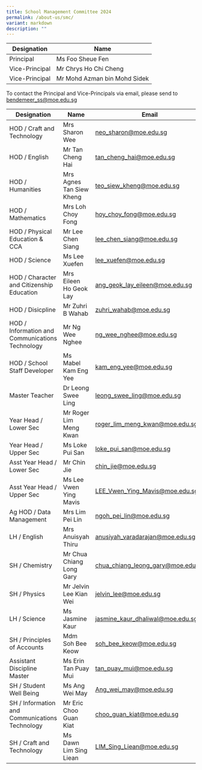 ```yaml
---
title: School Management Committee 2024
permalink: /about-us/smc/
variant: markdown
description: ""
---
```

|  Designation | Name| 
| -------- | -------- |
| Principal | Ms Foo Sheue Fen |
|Vice-Principal |Mr Chrys Ho Chi Cheng|
|Vice-Principal | Mr Mohd Azman bin Mohd Sidek   |

To contact the Principal and Vice-Principals via email, please send to bendemeer_ss@moe.edu.sg

|  Designation | Name| Email  |
| - | -| - |
| HOD / Craft and Technology  | Mrs Sharon Wee | neo_sharon@moe.edu.sg |
| HOD / English |Mr Tan Cheng Hai  | tan_cheng_hai@moe.edu.sg | 
| HOD / Humanities | Mrs Agnes Tan Siew Kheng | teo_siew_kheng@moe.edu.sg |
| HOD / Mathematics | Mrs Loh Choy Fong | hoy_choy_fong@moe.edu.sg |
| HOD / Physical Education & CCA| Mr Lee Chen Siang | lee_chen_siang@moe.edu.sg |
| HOD / Science  | Ms Lee Xuefen  | lee_xuefen@moe.edu.sg |
| HOD / Character and Citizenship Education | Mrs Eileen Ho Geok Lay | ang_geok_lay_eileen@moe.edu.sg |
| HOD / Disicpline | Mr Zuhri B Wahab |zuhri_wahab@moe.edu.sg |
| HOD / Information and Communications Technology | Mr Ng Wee Nghee | ng_wee_nghee@moe.edu.sg |
| HOD / School Staff Developer | Ms Mabel Kam Eng Yee | kam_eng_yee@moe.edu.sg |
| Master Teacher | Dr Leong Swee Ling | leong_swee_ling@moe.edu.sg |
| Year Head / Lower Sec  | Mr Roger Lim Meng Kwan | roger_lim_meng_kwan@moe.edu.sg |
| Year Head / Upper Sec | Ms Loke Pui San | loke_pui_san@moe.edu.sg |
| Asst Year Head / Lower Sec  | Mr Chin Jie | chin_jie@moe.edu.sg |
| Asst Year Head / Upper Sec | Ms Lee Vwen Ying Mavis | LEE_Vwen_Ying_Mavis@moe.edu.sg |
| Ag HOD / Data Management | Mrs Lim Pei Lin | ngoh_pei_lin@moe.edu.sg |
| LH / English  | Mrs Anuisyah Thiru | anusiyah_varadarajan@moe.edu.sg |
| SH / Chemistry | Mr Chua Chiang Long Gary | chua_chiang_leong_gary@moe.edu.sg |
| SH / Physics | Mr Jelvin Lee Kian Wei | jelvin_lee@moe.edu.sg |
| LH / Science | Ms Jasmine Kaur | jasmine_kaur_dhaliwal@moe.edu.sg |
| SH / Principles of Accounts  | Mdm Soh Bee Keow | soh_bee_keow@moe.edu.sg |
| Assistant Discipline Master | Ms Erin Tan Puay Mui | tan_puay_mui@moe.edu.sg |
| SH / Student Well Being | Ms Ang Wei May | Ang_wei_may@moe.edu.sg |
| SH / Information and Communications Technology | Mr Eric Choo Guan Kiat | choo_guan_kiat@moe.edu.sg |
| SH / Craft and Technology | Ms Dawn Lim Sing Liean | LIM_Sing_Liean@moe.edu.sg |